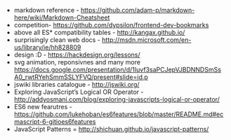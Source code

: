* markdown reference - https://github.com/adam-p/markdown-here/wiki/Markdown-Cheatsheet
* competition- https://github.com/dypsilon/frontend-dev-bookmarks
* above all ES* compatibility tables - http://kangax.github.io/
* surprisingly clean web docs - http://msdn.microsoft.com/en-us/library/ie/hh828809
* design :D - https://hackdesign.org/lessons/
* svg animation, reponsivnes and many more https://docs.google.com/presentation/d/1Iuvf3saPCJepVJBDNNDSmSsA0_rwtRYehSmmSSLYFVQ/present#slide=id.p
* jswiki libraries catalogue - http://jswiki.org/
* Exploring JavaScript’s Logical OR Operator - http://addyosmani.com/blog/exploring-javascripts-logical-or-operator/
* ES6 new fearutres - https://github.com/lukehoban/es6features/blob/master/README.md#ecmascript-6-gitioes6features
* JavaScript Patterns = http://shichuan.github.io/javascript-patterns/
